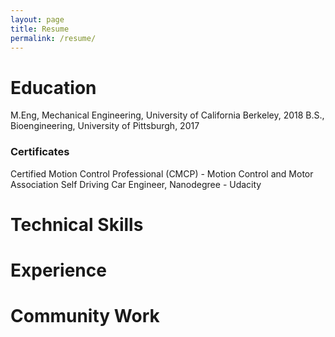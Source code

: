 ```yaml
---
layout: page
title: Resume
permalink: /resume/
---
```

# Education

M.Eng, Mechanical Engineering, University of California Berkeley, 2018
B.S., Bioengineering, University of Pittsburgh, 2017

### Certificates

Certified Motion Control Professional (CMCP) - Motion Control and Motor Association
Self Driving Car Engineer, Nanodegree - Udacity

# Technical Skills

# Experience

# Community Work


